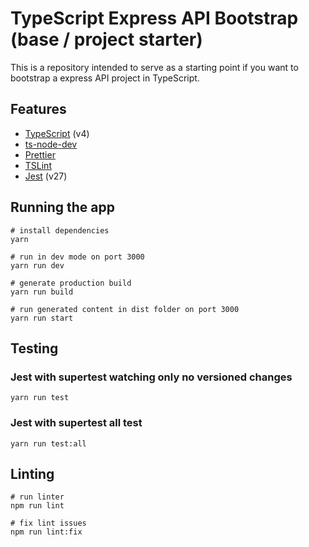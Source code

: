 # TypeScript Express API Bootstrap (base / project starter)

This is a repository intended to serve as a starting point if you want to bootstrap a express API project in TypeScript.

## Features

- [TypeScript](https://www.typescriptlang.org/) (v4)
- [ts-node-dev](https://github.com/wclr/ts-node-dev)
- [Prettier](https://prettier.io/)
- [TSLint](https://palantir.github.io/tslint/) 
- [Jest](https://jestjs.io) (v27)

## Running the app

```
# install dependencies
yarn 

# run in dev mode on port 3000
yarn run dev

# generate production build
yarn run build

# run generated content in dist folder on port 3000
yarn run start
```

## Testing

### Jest with supertest watching only no versioned changes

```
yarn run test
```

### Jest with supertest all test

```
yarn run test:all
```

## Linting

```
# run linter
npm run lint

# fix lint issues
npm run lint:fix
```
